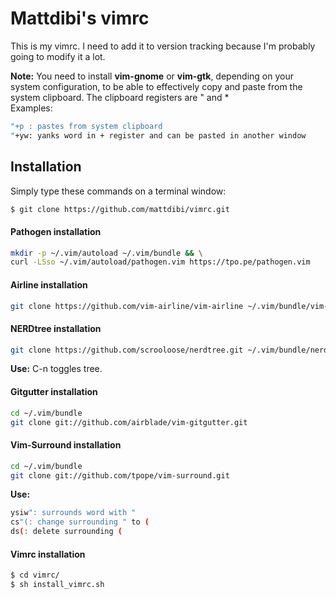 # Mattdibi's vimrc
This is my vimrc. I need to add it to version tracking because I'm probably going to modify it a lot.

**Note:** You need to install **vim-gnome** or **vim-gtk**, depending on your system configuration, to be able to effectively
copy and paste from the system clipboard.
The clipboard registers are " and *  
Examples:
```sh
"+p : pastes from system clipboard
"+yw: yanks word in + register and can be pasted in another window
```

## Installation
Simply type these commands on a terminal window:

```sh
$ git clone https://github.com/mattdibi/vimrc.git
```

#### Pathogen installation
```sh
mkdir -p ~/.vim/autoload ~/.vim/bundle && \
curl -LSso ~/.vim/autoload/pathogen.vim https://tpo.pe/pathogen.vim
```

#### Airline installation
```sh
git clone https://github.com/vim-airline/vim-airline ~/.vim/bundle/vim-airline
```

#### NERDtree installation
```sh
git clone https://github.com/scrooloose/nerdtree.git ~/.vim/bundle/nerdtree
```

**Use:** C-n toggles tree.

#### Gitgutter installation
```sh
cd ~/.vim/bundle
git clone git://github.com/airblade/vim-gitgutter.git
```

#### Vim-Surround installation
```sh
cd ~/.vim/bundle
git clone git://github.com/tpope/vim-surround.git
```
**Use:** 
```sh
ysiw": surrounds word with "
cs"(: change surrounding " to (
ds(: delete surrounding (
```

#### Vimrc installation
```sh
$ cd vimrc/ 
$ sh install_vimrc.sh
```
